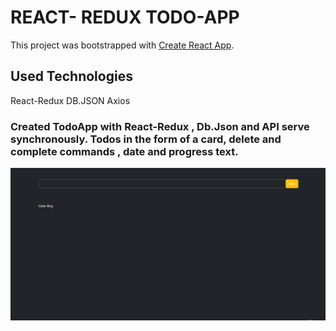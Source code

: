 # REACT- REDUX TODO-APP

This project was bootstrapped with [Create React App](https://github.com/facebook/create-react-app).

## Used Technologies

<p> React-Redux DB.JSON Axios </p>

### Created TodoApp with React-Redux , Db.Json and API serve synchronously. Todos in the form of a card, delete and complete commands , date and progress text.


![](./src/assets/screen.gif)
